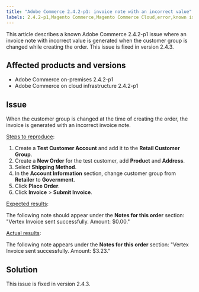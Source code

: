 ```yaml
---
title: "Adobe Commerce 2.4.2-p1: invoice note with an incorrect value"
labels: 2.4.2-p1,Magento Commerce,Magento Commerce Cloud,error,known issues,invoice,tax,vertex,cloud infrastructure,Adobe Commerce,on-premises
---
```


This article describes a known Adobe Commerce 2.4.2-p1 issue where an invoice note with incorrect value is generated when the customer group is changed while creating the order. This issue is fixed in version 2.4.3.

## Affected products and versions

* Adobe Commerce on-premises 2.4.2-p1
* Adobe Commerce on cloud infrastructure 2.4.2-p1

## Issue

When the customer group is changed at the time of creating the order, the invoice is generated with an incorrect invoice note.

<ins>Steps to reproduce</ins>:

1. Create a **Test Customer Account** and add it to the **Retail Customer Group**.
1. Create a **New Order** for the test customer, add **Product** and **Address**.
1. Select **Shipping Method**.
1. In the **Account Information** section, change customer group from **Retailer** to **Government**.
1. Click **Place Order**.
1. Click **Invoice** > **Submit Invoice**.

<u>Expected results</u>:

The following note should appear under the **Notes for this order**  section: "Vertex Invoice sent successfully. Amount: $0.00."

<u>Actual results</u>:

The following note appears under the **Notes for this order** section: "Vertex Invoice sent successfully. Amount: $3.23."

## Solution

This issue is fixed in version 2.4.3.
